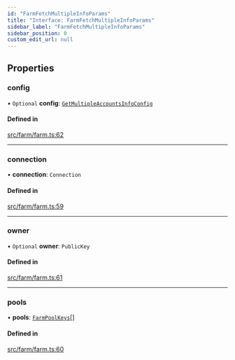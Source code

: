 ```yaml
---
id: "FarmFetchMultipleInfoParams"
title: "Interface: FarmFetchMultipleInfoParams"
sidebar_label: "FarmFetchMultipleInfoParams"
sidebar_position: 0
custom_edit_url: null
---
```


## Properties

### config

• `Optional` **config**: [`GetMultipleAccountsInfoConfig`](GetMultipleAccountsInfoConfig.md)

#### Defined in

[src/farm/farm.ts:62](https://github.com/alpha-defi/raydium-sdk/blob/108ded9/src/farm/farm.ts#L62)

___

### connection

• **connection**: `Connection`

#### Defined in

[src/farm/farm.ts:59](https://github.com/alpha-defi/raydium-sdk/blob/108ded9/src/farm/farm.ts#L59)

___

### owner

• `Optional` **owner**: `PublicKey`

#### Defined in

[src/farm/farm.ts:61](https://github.com/alpha-defi/raydium-sdk/blob/108ded9/src/farm/farm.ts#L61)

___

### pools

• **pools**: [`FarmPoolKeys`](../modules.md#farmpoolkeys)[]

#### Defined in

[src/farm/farm.ts:60](https://github.com/alpha-defi/raydium-sdk/blob/108ded9/src/farm/farm.ts#L60)
